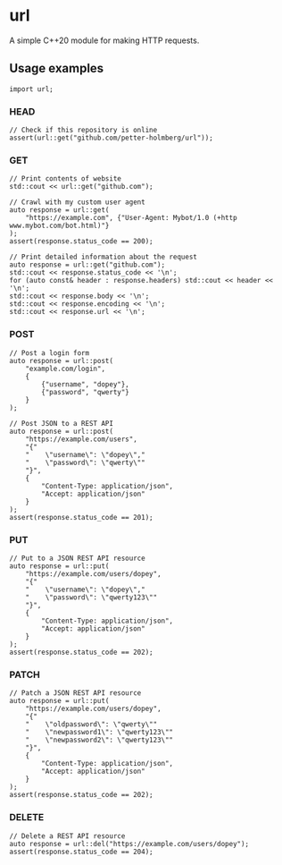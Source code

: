 # url
A simple C++20 module for making HTTP requests.

## Usage examples

    import url;

### HEAD

    // Check if this repository is online
    assert(url::get("github.com/petter-holmberg/url"));

### GET

    // Print contents of website
    std::cout << url::get("github.com");

    // Crawl with my custom user agent
    auto response = url::get(
        "https://example.com", {"User-Agent: Mybot/1.0 (+http www.mybot.com/bot.html)"}
    );
    assert(response.status_code == 200);

    // Print detailed information about the request
    auto response = url::get("github.com");
    std::cout << response.status_code << '\n';
    for (auto const& header : response.headers) std::cout << header << '\n';
    std::cout << response.body << '\n';
    std::cout << response.encoding << '\n';
    std::cout << response.url << '\n';

### POST

    // Post a login form
    auto response = url::post(
        "example.com/login",
        {
            {"username", "dopey"},
            {"password", "qwerty"}
        }
    );

    // Post JSON to a REST API
    auto response = url::post(
        "https://example.com/users",
        "{"
        "    \"username\": \"dopey\","
        "    \"password\": \"qwerty\""
        "}",
        {
            "Content-Type: application/json",
            "Accept: application/json"
        }
    );
    assert(response.status_code == 201);

### PUT

    // Put to a JSON REST API resource
    auto response = url::put(
        "https://example.com/users/dopey",
        "{"
        "    \"username\": \"dopey\","
        "    \"password\": \"qwerty123\""
        "}",
        {
            "Content-Type: application/json",
            "Accept: application/json"
        }
    );
    assert(response.status_code == 202);

### PATCH

    // Patch a JSON REST API resource
    auto response = url::put(
        "https://example.com/users/dopey",
        "{"
        "    \"oldpassword\": \"qwerty\""
        "    \"newpassword1\": \"qwerty123\""
        "    \"newpassword2\": \"qwerty123\""
        "}",
        {
            "Content-Type: application/json",
            "Accept: application/json"
        }
    );
    assert(response.status_code == 202);

### DELETE

    // Delete a REST API resource
    auto response = url::del("https://example.com/users/dopey");
    assert(response.status_code == 204);
